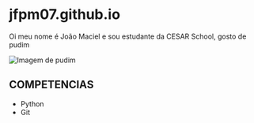 # jfpm07.github.io

Oi meu nome é João Maciel e sou estudante da CESAR School, gosto de pudim

![Imagem de pudim](http://pudim.com.br/pudim.jpg)

## COMPETENCIAS 
- Python
- Git